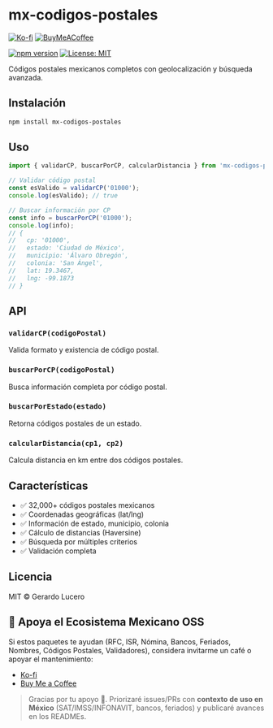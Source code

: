 # mx-codigos-postales

<!-- BADGES-DONATIONS-START -->
[![Ko-fi](https://img.shields.io/badge/Ko--fi-Donate-orange?logo=ko-fi)](https://ko-fi.com/gerardolucero)
[![BuyMeACoffee](https://img.shields.io/badge/Buy%20Me%20a%20Coffee-Support-yellow?logo=buy-me-a-coffee)](https://buymeacoffee.com/lucerorios0)
<!-- BADGES-DONATIONS-END -->


[![npm version](https://badge.fury.io/js/mx-codigos-postales.svg)](https://badge.fury.io/js/mx-codigos-postales)
[![License: MIT](https://img.shields.io/badge/License-MIT-yellow.svg)](https://opensource.org/licenses/MIT)

Códigos postales mexicanos completos con geolocalización y búsqueda avanzada.

## Instalación

```bash
npm install mx-codigos-postales
```

## Uso

```javascript
import { validarCP, buscarPorCP, calcularDistancia } from 'mx-codigos-postales';

// Validar código postal
const esValido = validarCP('01000');
console.log(esValido); // true

// Buscar información por CP
const info = buscarPorCP('01000');
console.log(info);
// {
//   cp: '01000',
//   estado: 'Ciudad de México',
//   municipio: 'Álvaro Obregón',
//   colonia: 'San Ángel',
//   lat: 19.3467,
//   lng: -99.1873
// }
```

## API

### `validarCP(codigoPostal)`
Valida formato y existencia de código postal.

### `buscarPorCP(codigoPostal)`
Busca información completa por código postal.

### `buscarPorEstado(estado)`
Retorna códigos postales de un estado.

### `calcularDistancia(cp1, cp2)`
Calcula distancia en km entre dos códigos postales.

## Características

- ✅ 32,000+ códigos postales mexicanos
- ✅ Coordenadas geográficas (lat/lng)
- ✅ Información de estado, municipio, colonia
- ✅ Cálculo de distancias (Haversine)
- ✅ Búsqueda por múltiples criterios
- ✅ Validación completa

## Licencia

MIT © Gerardo Lucero

<!-- DONATIONS-START -->
## 💖 Apoya el Ecosistema Mexicano OSS

Si estos paquetes te ayudan (RFC, ISR, Nómina, Bancos, Feriados, Nombres, Códigos Postales, Validadores), considera invitarme un café o apoyar el mantenimiento:

- [Ko-fi](https://ko-fi.com/gerardolucero)
- [Buy Me a Coffee](https://buymeacoffee.com/lucerorios0)

> Gracias por tu apoyo 🙌. Priorizaré issues/PRs con **contexto de uso en México** (SAT/IMSS/INFONAVIT, bancos, feriados) y publicaré avances en los READMEs.
<!-- DONATIONS-END -->

